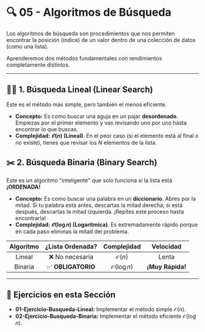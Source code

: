 # 🔍 05 - Algoritmos de Búsqueda

Los algoritmos de búsqueda son procedimientos que nos permiten encontrar la posición (índice) de un valor dentro de una colección de datos (como una lista).

Aprenderemos dos métodos fundamentales con rendimientos completamente distintos.

---

## 🚶‍♂️ 1. Búsqueda Lineal (Linear Search)

Este es el método más simple, pero también el menos eficiente.

* **Concepto:** Es como buscar una aguja en un pajar **desordenado**. Empiezas por el primer elemento y vas revisando uno por uno hasta encontrar lo que buscas.
* **Complejidad:** **$\mathcal{O}(n)$ (Lineal)**. En el peor caso (si el elemento está al final o no existe), tienes que revisar los $N$ elementos de la lista.

## ✂️ 2. Búsqueda Binaria (Binary Search)

Este es un algoritmo "inteligente" que solo funciona si la lista está **¡ORDENADA!**

* **Concepto:** Es como buscar una palabra en un **diccionario**. Abres por la mitad. Si tu palabra está antes, descartas la mitad derecha; si está después, descartas la mitad izquierda. ¡Repites este proceso hasta encontrarla!
* **Complejidad:** **$\mathcal{O}(\log n)$ (Logarítmica)**. Es extremadamente rápido porque en cada paso eliminas la mitad del problema.

| Algoritmo | ¿Lista Ordenada? | Complejidad | Velocidad |
| :---: | :---: | :---: | :---: |
| Lineal | ❌ No necesaria | $\mathcal{O}(n)$ | Lenta |
| Binaria | ✅ **OBLIGATORIO** | $\mathcal{O}(\log n)$ | **¡Muy Rápida!** |

---

## 🎯 Ejercicios en esta Sección

* **01-Ejercicio-Busqueda-Lineal:** Implementar el método simple $\mathcal{O}(n)$.
* **02-Ejercicio-Busqueda-Binaria:** Implementar el método eficiente $\mathcal{O}(\log n)$.